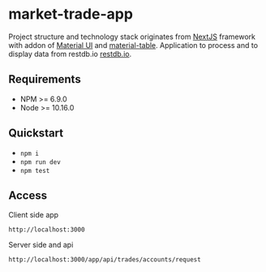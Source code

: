 market-trade-app
=======
Project structure and technology stack originates from [NextJS](https://nextjs.org/) framework with addon of [Material UI](https://material-ui.com/) 
and [material-table](https://material-table.com/#/).
Application to process and to display data from restdb.io [restdb.io](https://restdb.io/). 

Requirements
------------
- NPM >= 6.9.0
- Node >= 10.16.0

Quickstart
----------

- `npm i`
- `npm run dev`
- `npm test`


Access
------

Client side app

`http://localhost:3000`

Server side and api

`http://localhost:3000/app/api/trades/accounts/request`
